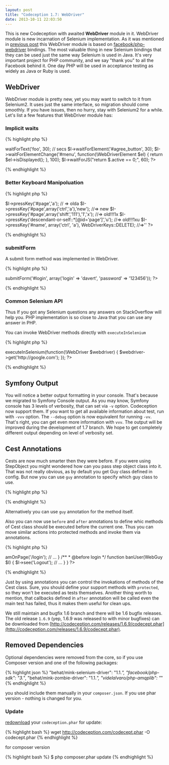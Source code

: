 ```yaml
---
layout: post
title: "Codeception 1.7: WebDriver"
date: 2013-10-11 22:03:50
---
```


This is new Codeception with awaited **WebDriver** module in it. WebDriver module is new incarnation of Selenium implementation. As it was mentioned in [previous post](http://codeception.com/08-29-2013/codeception-sequences-new-webdriver.html) this WebDriver module is based on [facebook/php-webdriver](https://github.com/facebook/php-webdriver) bindings. The most valuable thing in new Selenium bindings that they can be used just the same way Selenium is used in Java. It's very important project for PHP community, and we say "thank you" to all the Facebook behind it. One day PHP will be used in acceptance testing as widely as Java or Ruby is used. 

## WebDriver

WebDriver module is pretty new, yet you may want to switch to it from Selenium2. It uses just the same interface, so migration should come smoothly. If you have issues, then no hurry, stay with Selenium2 for a while. Let's list a few features that WebDriver module has:

### Implicit waits

{% highlight php %}
<?php
$I->waitForText('foo', 30); // secs
$I->waitForElement('#agree_button', 30);
$I->waitForElementChange('#menu', function(\WebDriverElement $el) {
    return $el->isDisplayed();
}, 100);
$I->waitForJS("return $.active == 0;", 60);
?>
{% endhighlight %}

### Better Keyboard Manipoluation

{% highlight php %}
<?php
// <input id="page" value="old" />
$I->pressKey('#page','a'); // => olda
$I->pressKey('#page',array('ctrl','a'),'new'); //=> new
$I->pressKey('#page',array('shift','111'),'1','x'); //=> old!!!1x
$I->pressKey('descendant-or-self::*[@id='page']','u'); //=> old!!!1xu
$I->pressKey('#name', array('ctrl', 'a'), WebDriverKeys::DELETE); //=>''
?>
{% endhighlight %}

### submitForm

A submit form method was implemented in WebDriver.

{% highlight php %}
<?php
$I->submitForm('#login', array('login' => 'davert', 'password' => '123456'));
?>
{% endhighlight %}


### Common Selenium API

Thus If you got any Selenium questions any answers on StackOverflow will help you.
PHP implementation is so close to Java that you can use any answer in PHP.

You can invoke WebDriver methods directly with `executeInSelenium`

{% highlight php %}
<?php
$I->executeInSelenium(function(\WebDriver $webdriver) {
  $webdriver->get('http://google.com');
});
?>
{% endhighlight %}

## Symfony Output

You will notice a better output formatting in your console.
That's because we migrated to Symfony Console output. 
As you may know, Symfony console has 3 levels of verbosity, that can set via `-v` option.
Codeception now support them. If you want to get all available information about test, run with `-vvv` option.
The `--debug` option is now equivalent for running `-vv`. That's right, you can get even more information with `vvv`. The output will be improved during the development of 1.7 branch. We hope to get completely different output depending on level of verbosity set.

## Cest Annotations

Cests are now much smarter then they were before. 
If you were using StepObject you might wondered how can you pass step object class into it. 
That was not really obvious, as by default you get Guy class defined in config.
But now you can use `guy` annotation to specify which guy class to use.

{% highlight php %}
<?php
/**
 * @guy WebGuy\AdminSteps
 */
class AdminCest {

	function banUser(WebGuy\AdminSteps $I)
	{
		// ...
	}

}
?>
{% endhighlight %}

Alternatively you can use `guy` annotation for the method itself.

Also you can now use `before` and `after` annotations to define whic methods of Cest class should be executed before the current one. Thus you can move similar actions into protected methods and invoke them via annotations.

{% highlight php %}
<?php
class ModeratorCest {

	protected function login(WebGuy $I)
	{
		$I->amOnPage('/login');
		// ...
	}

	/**
	 * @before login
	 */
	function banUser(WebGuy $I)
	{
		$I->see('Logout');
		// ...
	}

}
?>
{% endhighlight %}

Just by using annotations you can control the invokations of methods of the Cest class. Sure, you should define your support methods with `protected`, so they won't be executed as tests themselves. Another thing worth to mention, that callbacks defined in `after` annotation will be called even the main test has failed, thus it makes them useful for clean ups.

We still maintain and bugfix 1.6 branch and there will be 1.6 bugfix releases. The old release `1.6.9` (yep, 1.6.9 was released to with minor bugfixes) can be downloaded from [http://codeception.com/releases/1.6.9/codecept.phar](http://codeception.com/releases/1.6.9/codecept.phar).

## Removed Dependencies

Optional dependencies were removed from the core, so if you use Composer version and one of the following packages:

{% highlight json %}
    "behat/mink-selenium-driver": "1.1.*",
    "facebook/php-sdk": "3.*",
    "behat/mink-zombie-driver": "1.1.*",
    "videlalvaro/php-amqplib": "*"
{% endhighlight %}

you should include them manually in your `composer.json`. 
If you use phar version - nothing is changed for you.

### Update

[redownload](http://codeception.com/thanks.html) your `codeception.phar` for update:

{% highlight bash %}
wget http://codeception.com/codecept.phar -O codecept.phar
{% endhighlight %}

for composer version

{% highlight bash %}
$ php composer.phar update
{% endhighlight %}